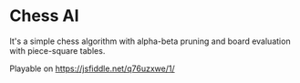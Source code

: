 # Chess AI 

It's a simple chess algorithm with alpha-beta pruning and board evaluation with piece-square tables.


Playable on https://jsfiddle.net/q76uzxwe/1/
